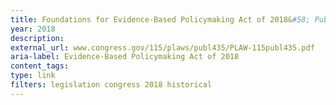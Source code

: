 ```yaml
---
title: Foundations for Evidence-Based Policymaking Act of 2018&#58; Public Law 115-435, H.R. 4174, 2018 
year: 2018
description: 
external_url: www.congress.gov/115/plaws/publ435/PLAW-115publ435.pdf
aria-label: Evidence-Based Policymaking Act of 2018
content_tags:
type: link
filters: legislation congress 2018 historical
---
```


